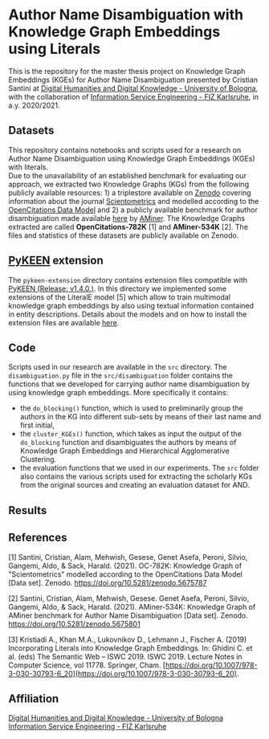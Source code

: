 # Author Name Disambiguation with Knowledge Graph Embeddings using Literals

This is the repository for the master thesis project on Knowledge Graph Embeddings (KGEs) for Author Name Disambiguation presented by Cristian Santini at [Digital Humanities and Digital Knowledge - University of Bologna](https://corsi.unibo.it/2cycle/DigitalHumanitiesKnowledge), with the collaboration of [Information Service Engineering - FIZ Karlsruhe](https://www.fiz-karlsruhe.de/en/forschung/information-service-engineering), in a.y. 2020/2021.

## Datasets

This repository contains notebooks and scripts used for a research on Author Name Disambiguation using Knowledge Graph Embeddings (KGEs) with literals.<br/>
Due to the unavailability of an established benchmark for evaluating our approach, we extracted two Knowledge Graphs (KGs) from the following publicly available resources: 1) a triplestore available on [Zenodo](https://doi.org/10.5281/zenodo.5151264) covering information about the journal [Scientometrics](https://www.springer.com/journal/11192) and modelled according to the [OpenCitations Data Model](https://opencitations.net/model) and 2) a publicly available benchmark for author disambiguation made available [here](https://static.aminer.cn/misc/na-data-kdd18.zip) by [AMiner](https://www.aminer.org/). The Knowledge Graphs extracted are called **OpenCitations-782K** [1] and **AMiner-534K** [2]. The files and statistics of these datasets are publicly available on Zenodo.


## [PyKEEN](https://github.com/pykeen/pykeen) extension

The `pykeen-extension` directory contains extension files compatible with [PyKEEN (Release: v1.4.0.)](https://github.com/pykeen/pykeen/releases/tag/v1.4.0). In this directory we implemented some extensions of the LiteralE model [5] which allow to train multimodal knowledge graph embeddings by also using textual information contained in entity descriptions. Details about the models and on how to install the extension files are available [here](https://github.com/sntcristian/and-kge/blob/main/pykeen-extension/README.md).<br/>


## Code

Scripts used in our research are available in the `src` directory. The `disambiguation.py` file in the `src/disambiguation` folder contains the functions that we developed for carrying author name disambiguation by using knowledge graph embeddings. More specifically it contains:
- the `do_blocking()` function, which is used to preliminarily group the authors in the KG into different sub-sets by means of their last name and first initial,
- the `cluster_KGEs()` function, which takes as input the output of the `do_blocking` function and disambiguates the authors by means of Knowledge Graph Embeddings and Hierarchical Agglomerative Clustering.
- the evaluation functions that we used in our experiments.
The `src` folder also contains the various scripts used for extracting the scholarly KGs from the original sources and creating an evaluation dataset for AND.<br/>

## Results

## References

[1] Santini, Cristian, Alam, Mehwish, Gesese, Genet Asefa, Peroni, Silvio, Gangemi, Aldo, & Sack, Harald. (2021). OC-782K: Knowledge Graph of "Scientometrics" modelled according to the OpenCitations Data Model [Data set]. Zenodo. https://doi.org/10.5281/zenodo.5675787

[2] Santini, Cristian, Alam, Mehwish, Gesese. Genet Asefa, Peroni, Silvio, Gangemi, Aldo, & Sack, Harald. (2021). AMiner-534K: Knowledge Graph of AMiner benchmark for Author Name Disambiguation [Data set]. Zenodo. https://doi.org/10.5281/zenodo.5675801


[3] Kristiadi A., Khan M.A., Lukovnikov D., Lehmann J., Fischer A. (2019) Incorporating Literals into Knowledge Graph Embeddings. In: Ghidini C. et al. (eds) The Semantic Web – ISWC 2019. ISWC 2019. Lecture Notes in Computer Science, vol 11778. Springer, Cham. [https://doi.org/10.1007/978-3-030-30793-6_20](https://doi.org/10.1007/978-3-030-30793-6_20).

## Affiliation 

[Digital Humanities and Digital Knowledge - University of Bologna](https://corsi.unibo.it/2cycle/DigitalHumanitiesKnowledge)<br/>
[Information Service Engineering - FIZ Karlsruhe](https://www.fiz-karlsruhe.de/en/forschung/information-service-engineering)

